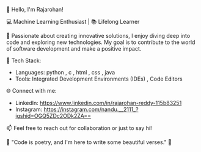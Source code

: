 👋 Hello, I'm Rajarohan!

💻 Machine Learning Enthusiast | 📚 Lifelong Learner

🌟 Passionate about creating innovative solutions, I enjoy diving deep into code and exploring new technologies. My goal is to contribute to the world of software development and make a positive impact.

🔧 Tech Stack:
- Languages: python , c , html , css , java
- Tools: Integrated Development Environments (IDEs) , Code Editors

🌐 Connect with me:
- LinkedIn: https://www.linkedin.com/in/rajarohan-reddy-115b83251
- Instagram: https://instagram.com/nandu.__2111_?igshid=OGQ5ZDc2ODk2ZA==

📫 Feel free to reach out for collaboration or just to say hi!

🌈 "Code is poetry, and I'm here to write some beautiful verses." 🌈
